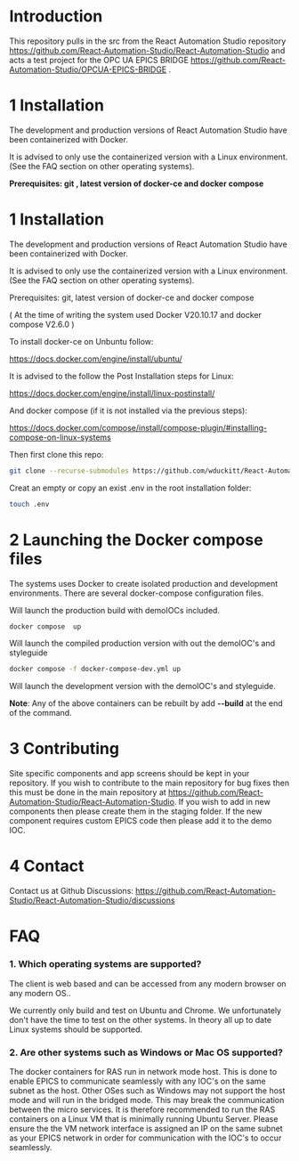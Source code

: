 

# Introduction

This repository pulls in the src from the  React Automation Studio repository https://github.com/React-Automation-Studio/React-Automation-Studio and acts a test project for  the OPC UA EPICS BRIDGE https://github.com/React-Automation-Studio/OPCUA-EPICS-BRIDGE .


# 1 Installation
The development and production versions of React Automation Studio have been containerized with Docker.

It is advised to only use the containerized version with a Linux environment. (See the FAQ section on other operating systems).




**Prerequisites: git , latest version of docker-ce and docker compose**

# 1 Installation
The development and production versions of React Automation Studio have been containerized with Docker.

It is advised to only use the containerized version with a Linux environment. (See the FAQ section on other operating systems).


Prerequisites: git, latest version of docker-ce and docker compose 

( At the time of writing the system used Docker V20.10.17 and docker compose V2.6.0 )

To install docker-ce on Unbuntu follow:

https://docs.docker.com/engine/install/ubuntu/

It is advised to the follow the Post Installation steps for Linux:

https://docs.docker.com/engine/install/linux-postinstall/


And docker compose (if it is not installed via the previous steps):

https://docs.docker.com/compose/install/compose-plugin/#installing-compose-on-linux-systems


Then first clone this repo:
```bash
git clone --recurse-submodules https://github.com/wduckitt/React-Automation-Studio-Example-OPCUA.git
```

Creat an empty or copy an exist .env in the root installation folder:
```bash
touch .env
```


# 2 Launching the Docker compose files
The systems uses Docker to create isolated production and development environments. There are several docker-compose configuration files.




Will launch the production build with demoIOCs included.


```bash
docker compose  up
```

Will launch the compiled production version with out the demoIOC's and styleguide



```bash
docker compose -f docker-compose-dev.yml up
```
Will launch the development version with the demoIOC's and styleguide.






**Note**: Any of the above containers can be rebuilt by add **--build** at the end of the command.








# 3 Contributing

Site specific components and app screens should be kept in your repository. If you wish to contribute to the main repository for bug fixes then this must be done in  the main repository at https://github.com/React-Automation-Studio/React-Automation-Studio. If you wish to add in new components then please create them in the staging folder. If the new component requires custom EPICS code then please add it to the demo IOC.

# 4 Contact

Contact us at Github Discussions: https://github.com/React-Automation-Studio/React-Automation-Studio/discussions

# FAQ

### 1.   Which operating systems are supported?

  The client is web based and can be accessed from any modern browser on any modern OS..

  We currently only build and test on Ubuntu and Chrome. We unfortunately don't have the time to test on the other systems. In theory all up to date Linux systems should be supported.

### 2.  Are other systems such as  Windows or Mac OS supported?
  
  The docker containers for RAS run in network  mode host. This is done to enable EPICS to communicate seamlessly with any IOC's on the same subnet as the host. Other OSes such as Windows may not support the host mode and will run in the bridged mode. This may break the communication between the micro services. It is therefore recommended to run the RAS containers on a Linux VM that is minimally running Ubuntu Server. Please ensure the the VM network interface is assigned an IP on the same subnet as your EPICS network in order for communication with the IOC's to occur seamlessly.
